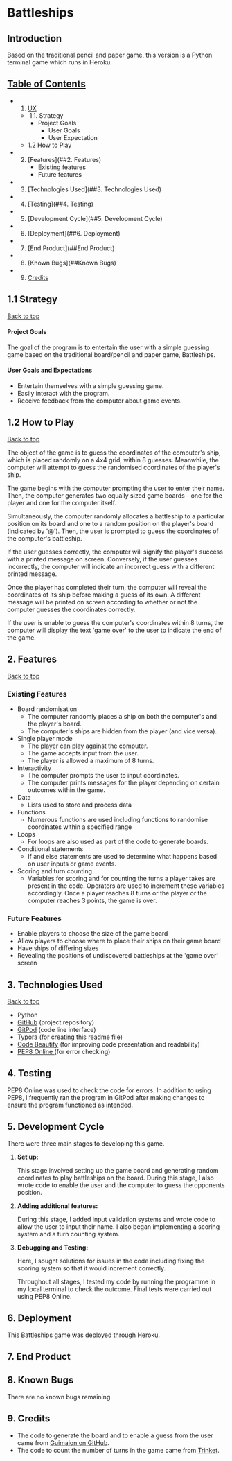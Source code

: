 # Battleships

## Introduction

Based on the traditional pencil and paper game, this version is a Python terminal game which runs in Heroku.

## [Table of Contents](#1-ux)

- 1. [UX](##1.UX)

  - ​	1.1. Strategy
    - Project Goals
      - User Goals
      - User Expectation
  - 1.2 How to Play

- 2. [Features](##2. Features)
     - Existing features
     - Future features

- 3. [Technologies Used](##3. Technologies Used)

- 4. [Testing](##4. Testing)

- 5. [Development Cycle](##5. Development Cycle)

- 6. [Deployment](##6. Deployment)

- 7. [End Product](##End Product)

- 8. [Known Bugs](##Known Bugs)

- 9. [Credits](##Credits)

## 1.1 Strategy
[Back to top](#table-of-contents)

#### Project Goals

The goal of the program is to entertain the user with a simple guessing game based on the traditional board/pencil and paper game, Battleships. 

#### User Goals and Expectations

- Entertain themselves with a simple guessing game.
- Easily interact with the program.
- Receive feedback from the computer about game events.

## 1.2 How to Play
[Back to top](#table-of-contents)

The object of the game is to guess the coordinates of the computer's ship, which is placed randomly on a 4x4 grid, within 8 guesses. Meanwhile, the computer will attempt to guess the randomised coordinates of the player's ship. 

The game begins with the computer prompting the user to enter their name. Then, the computer generates two equally sized game boards - one for the player and one for the computer itself. 

Simultaneously, the computer randomly allocates a battleship to a particular position on its board and one to a random position on the player's board (indicated by '@'). Then, the user is prompted to guess the coordinates of the computer's battleship.

If the user guesses correctly, the computer will signify the player's success with a printed message on screen. Conversely, if the user guesses incorrectly, the computer will indicate an incorrect guess with a different printed message.

Once the player has completed their turn, the computer will reveal the coordinates of its ship before making a guess of its own. A different message will be printed on screen according to whether or not the computer guesses the coordinates correctly.

If the user is unable to guess the computer's coordinates within 8 turns, the computer will display the text 'game over' to the user to indicate the end of the game.

## 2. Features
[Back to top](#table-of-contents)

### Existing Features

- Board randomisation
  - The computer randomly places a ship on both the computer's and the player's board.
  - The computer's ships are hidden from the player (and vice versa).
- Single player mode
  -  The player can play against the computer.
  - The game accepts input from the user.
  - The player is allowed a maximum of 8 turns.
- Interactivity
  - The computer prompts the user to input coordinates.
  - The computer prints messages for the player depending on certain outcomes within the game.
- Data
  - Lists used to store and process data
- Functions
  - Numerous functions are used including functions to randomise coordinates within a specified range
- Loops
  - For loops are also used as part of the code to generate boards.
- Conditional statements
  - If and else statements are used to determine what happens based on user inputs or game events.
- Scoring and turn counting
  - Variables for scoring and for counting the turns a player takes are present in the code. Operators are used to increment these variables accordingly. Once a player reaches 8 turns or the player or the computer reaches 3 points, the game is over.

### Future Features

- Enable players to choose the size of the game board
- Allow players to choose where to place their ships on their game board
- Have ships of differing sizes
- Revealing the positions of undiscovered battleships at the 'game over' screen

## 3. Technologies Used
[Back to top](#table-of-contents)

- Python
- [GitHub](https://github.com/) (project repository)
- [GitPod](https://gitpod.io) (code line interface)
- [Typora](https://typora.io/) (for creating this readme file)
- [Code Beautify](https://codebeautify.org/python-formatter-beautifier) (for improving code presentation and readability)
- [PEP8 Online ](http://pep8online.com/)(for error checking)

## 4. Testing

PEP8 Online was used to check the code for errors. In addition to using PEP8, I frequently ran the program in GitPod after making changes to ensure the program functioned as intended.

## 5. Development Cycle

There were three main stages to developing this game.

1. **Set up:**

   This stage involved setting up the game board and generating random coordinates to play battleships on the board. During this stage, I also wrote code to enable the user and the computer to guess the opponents position.

2. **Adding additional features:**

   During this stage, I added input validation systems and wrote code to allow the user to input their name. I also began implementing a scoring system and a turn counting system.

3. **Debugging and Testing:**

   Here, I sought solutions for issues in the code including fixing the scoring system so that it would increment correctly. 

   Throughout all stages, I tested my code by running the programme in my local terminal to check the outcome. Final tests were carried out using PEP8 Online. 

## 6. Deployment

This Battleships game was deployed through Heroku.

## 7. End Product

## 8. Known Bugs

There are no known bugs remaining.

## 9. Credits

- The code to generate the board and to enable a guess from the user came from [Guimaion on GitHub](https://gist.github.com/guimaion/9275543).
- The code to count the number of turns in the game came from [Trinket](https://trinket.io/python/051179b6d3).


